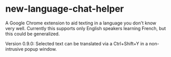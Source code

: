 # new-language-chat-helper

A Google Chrome extension to aid texting in a language you don't know very well. Currently this supports only English speakers learning French, but this could be generalized.

Version 0.9.0: Selected text can be translated via a Ctrl+Shift+Y in a non-intrusive popup window.
